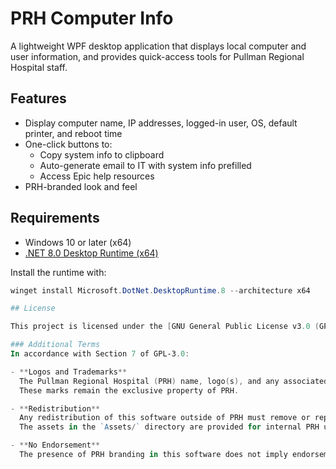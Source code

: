 # PRH Computer Info

A lightweight WPF desktop application that displays local computer and user information, and provides quick-access tools for Pullman Regional Hospital staff.

## Features
- Display computer name, IP addresses, logged-in user, OS, default printer, and reboot time
- One-click buttons to:
  - Copy system info to clipboard
  - Auto-generate email to IT with system info prefilled
  - Access Epic help resources
- PRH-branded look and feel

## Requirements
- Windows 10 or later (x64)
- [.NET 8.0 Desktop Runtime (x64)](https://dotnet.microsoft.com/en-us/download/dotnet/8.0/runtime)

Install the runtime with:

```powershell
winget install Microsoft.DotNet.DesktopRuntime.8 --architecture x64

## License

This project is licensed under the [GNU General Public License v3.0 (GPL-3.0)](LICENSE).

### Additional Terms
In accordance with Section 7 of GPL-3.0:

- **Logos and Trademarks**  
  The Pullman Regional Hospital (PRH) name, logo(s), and any associated trademarks are *not* licensed under GPL-3.0.  
  These marks remain the exclusive property of PRH.  

- **Redistribution**  
  Any redistribution of this software outside of PRH must remove or replace the PRH name and logo(s).  
  The assets in the `Assets/` directory are provided for internal PRH use only and may not be redistributed or reused.  

- **No Endorsement**  
  The presence of PRH branding in this software does not imply endorsement, certification, or responsibility for modifications made by third parties.  
